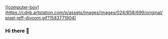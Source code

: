 [![computer-boy] (https://cdnb.artstation.com/p/assets/images/images/024/858/699/original/pixel-jeff-divoom.gif?1583771904)](https://pixeljeff1995.artstation.com/)



### Hi there 👋

<!--
**Osbornhao/Osbornhao** is a ✨ _special_ ✨ repository because its `README.md` (this file) appears on your GitHub profile.

Here are some ideas to get you started:

- 🔭 I’m currently working on ...
- 🌱 I’m currently learning ...
- 👯 I’m looking to collaborate on ...
- 🤔 I’m looking for help with ...
- 💬 Ask me about ...
- 📫 How to reach me: ...
- 😄 Pronouns: ...
- ⚡ Fun fact: ...
-->
